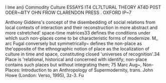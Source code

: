 ﻿l lme an(i Commodity Culture ESSAYS IT4 CL7LTURAL THEORY AT4D P0ST ODER~4ITY OHN FROW CLARENDON PRESS . OXFORD IP~7

Anthony Giddens's concept of the disembedding of social relations from local contexts of interaction and their reconstruction in more abstract and more cstretched' space-time matrices33 defines the conditions under whlch such non-places come to be characteristic forms of modernize. M_ arc Fugal conversely but symmetrically~ defines the non-place as the'opposite of the ethnographic notion of place as the localization of culture in time and space, constituting closed 'universes of recognition'.34 Place is 'relational, historical and concerned with identify; non-place contains such places but without integrating them; 75 Marc Aug~, Non-Places: Introduction to an Anthropology of Supermodernity, trans. John Howe (London: Verso, 1995), 3z-3. Fu

